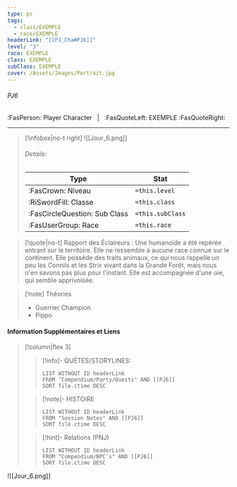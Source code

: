```yaml
---
type: pc
tags:
  - class/EXEMPLE
  - race/EXEMPLE
headerLink: "[[PJ_Cha#PJ6]]"
level: "3"
race: EXEMPLE
class: EXEMPLE
subClass: EXEMPLE
cover: /Assets/Images/Portrait.jpg
---
```


###### PJ6
:FasPerson: Player Character &nbsp; | &nbsp; :FasQuoteLeft: EXEMPLE :FasQuoteRight:
___
> [!infobox|no-t right]
> ![[Jour_6.png]]
> ###### Details:
> | Type | Stat |
> | ---- | ---- |
> | :FasCrown: Niveau   | `=this.level` |
> | :RiSwordFill: Classe |  `=this.class`|
> | :FasCircleQuestion: Sub Class |  `=this.subClass`|
> |  :FasUserGroup: Race |  `=this.race`|

> [!quote|no-t]
> Rapport des Éclaireurs : Une humanoïde a été repérée entrant sur le territoire. Elle ne ressemble à aucune race connue sur le continent. Elle possède des traits animaux, ce qui nous rappelle un peu les Connils et les Strix vivant dans la Grande Forêt, mais nous n'en savons pas plus pour l'instant. Elle est accompagnée d'une oie, qui semble apprivoisée.

> [!note] Théories
> - Guerrier Champion
> - Pippo
 
#### Information Supplémentaires et Liens
> [!column|flex 3]
>> [!info]- QUÊTES/STORYLINES:
>>```dataview
>>LIST WITHOUT ID headerLink
>>FROM "Compendium/Party/Quests" AND [[PJ6]]
>>SORT file.ctime DESC
>
>>[!note]- HISTOIRE
>>```dataview
>>LIST WITHOUT ID headerLink
>>FROM "Session Notes" AND [[PJ6]]
>>SORT file.ctime DESC
>
>>[!hint]- Relations (PNJ)
>>```dataview
>>LIST WITHOUT ID headerLink
>>FROM "Compendium/NPC's" AND [[PJ6]]
>>SORT file.ctime DESC

![[Jour_6.png]]
```image-layout-masonry-3

```